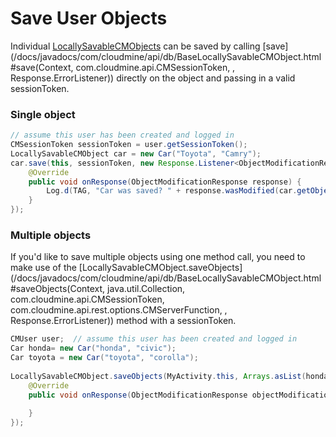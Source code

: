 # Save User Objects

Individual [LocallySavableCMObjects](/docs/javadocs/com/cloudmine/api/BaseLocallySavableCMObject.html) can be saved by calling [save](/docs/javadocs/com/cloudmine/api/db/BaseLocallySavableCMObject.html#save(Context, com.cloudmine.api.CMSessionToken, , Response.ErrorListener)) directly on the object and passing in a valid sessionToken.

### Single object

```java
// assume this user has been created and logged in
CMSessionToken sessionToken = user.getSessionToken();
LocallySavableCMObject car = new Car("Toyota", "Camry");
car.save(this, sessionToken, new Response.Listener<ObjectModificationResponse>() {
    @Override
    public void onResponse(ObjectModificationResponse response) {
        Log.d(TAG, "Car was saved? " + response.wasModified(car.getObjectId()));     
    }
});
```

### Multiple objects

If you'd like to save multiple objects using one method call, you need to make use of the [LocallySavableCMObject.saveObjects](/docs/javadocs/com/cloudmine/api/db/BaseLocallySavableCMObject.html#saveObjects(Context, java.util.Collection, com.cloudmine.api.CMSessionToken, com.cloudmine.api.rest.options.CMServerFunction, , Response.ErrorListener)) method with a sessionToken.

```java
CMUser user;  // assume this user has been created and logged in
Car honda= new Car("honda", "civic");
Car toyota = new Car("toyota", "corolla");
 
LocallySavableCMObject.saveObjects(MyActivity.this, Arrays.asList(honda, toyota), user.getSessionToken(), new Response.Listener<ObjectModificationResponse>() {
    @Override
    public void onResponse(ObjectModificationResponse objectModificationResponse) {
 
    }
});
```

